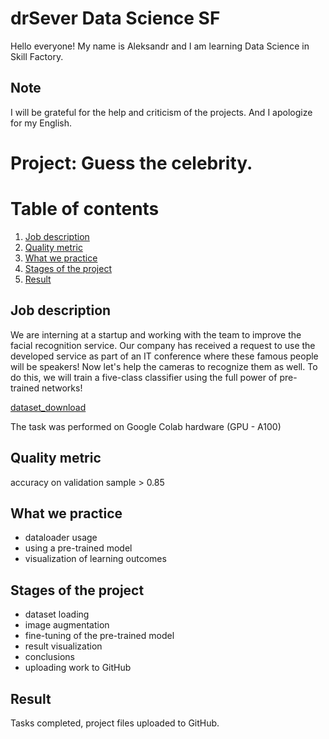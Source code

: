 # drSever Data Science SF
Hello everyone! My name is Aleksandr and I am learning Data Science in Skill Factory.
## Note
I will be grateful for the help and criticism of the projects. And I apologize for my English.

# Project: Guess the celebrity. 
# Table of contents
1. [Job description](https://github.com/drSever/drSever_data_science/tree/main/Learning_projects_dl/project_1#Job-description)
2. [Quality metric](https://github.com/drSever/drSever_data_science/tree/main/Learning_projects_dl/project_1#Quality-metric)
3. [What we practice](https://github.com/drSever/drSever_data_science/tree/main/Learning_projects_dl/project_1#What-we-practice)
4. [Stages of the project](https://github.com/drSever/drSever_data_science/tree/main/Learning_projects_dl/project_1#Stages-of-the-project)
5. [Result](https://github.com/drSever/drSever_data_science/tree/main/Learning_projects_dl/project_1#Result)

## Job description

We are interning at a startup and working with the team to improve the facial recognition service. Our company has received a request to use the developed service as part of an IT conference where these famous people will be speakers! Now let's help the cameras to recognize them as well. To do this, we will train a five-class classifier using the full power of pre-trained networks!

[dataset_download](https://drive.google.com/file/d/120xqh0mYtYZ1Qh7vr-XFzjPbSKivLJjA/view?usp=sharing)

The task was performed on Google Colab hardware (GPU - A100)

## Quality metric

accuracy on validation sample > 0.85

## What we practice

- dataloader usage
- using a pre-trained model
- visualization of learning outcomes

## Stages of the project

- dataset loading
- image augmentation
- fine-tuning of the pre-trained model
- result visualization
- conclusions
- uploading work to GitHub

## Result

Tasks completed, project files uploaded to GitHub. 


